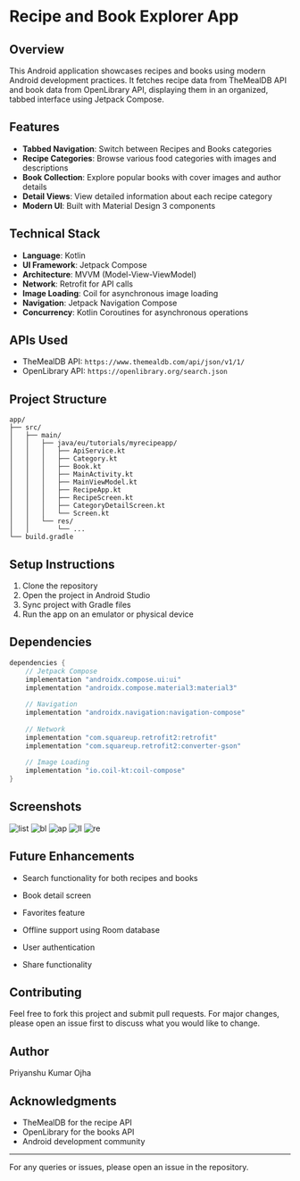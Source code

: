 # Recipe and Book Explorer App

## Overview
This Android application showcases recipes and books using modern Android development practices. It fetches recipe data from TheMealDB API and book data from OpenLibrary API, displaying them in an organized, tabbed interface using Jetpack Compose.

## Features
- **Tabbed Navigation**: Switch between Recipes and Books categories
- **Recipe Categories**: Browse various food categories with images and descriptions
- **Book Collection**: Explore popular books with cover images and author details
- **Detail Views**: View detailed information about each recipe category
- **Modern UI**: Built with Material Design 3 components

## Technical Stack
- **Language**: Kotlin
- **UI Framework**: Jetpack Compose
- **Architecture**: MVVM (Model-View-ViewModel)
- **Network**: Retrofit for API calls
- **Image Loading**: Coil for asynchronous image loading
- **Navigation**: Jetpack Navigation Compose
- **Concurrency**: Kotlin Coroutines for asynchronous operations

## APIs Used
- TheMealDB API: `https://www.themealdb.com/api/json/v1/1/`
- OpenLibrary API: `https://openlibrary.org/search.json`

## Project Structure
```
app/
├── src/
│   ├── main/
│   │   ├── java/eu/tutorials/myrecipeapp/
│   │   │   ├── ApiService.kt
│   │   │   ├── Category.kt
│   │   │   ├── Book.kt
│   │   │   ├── MainActivity.kt
│   │   │   ├── MainViewModel.kt
│   │   │   ├── RecipeApp.kt
│   │   │   ├── RecipeScreen.kt
│   │   │   ├── CategoryDetailScreen.kt
│   │   │   └── Screen.kt
│   │   └── res/
│   │       └── ...
└── build.gradle
```

## Setup Instructions
1. Clone the repository
2. Open the project in Android Studio
3. Sync project with Gradle files
4. Run the app on an emulator or physical device

## Dependencies
```gradle
dependencies {
    // Jetpack Compose
    implementation "androidx.compose.ui:ui"
    implementation "androidx.compose.material3:material3"
    
    // Navigation
    implementation "androidx.navigation:navigation-compose"
    
    // Network
    implementation "com.squareup.retrofit2:retrofit"
    implementation "com.squareup.retrofit2:converter-gson"
    
    // Image Loading
    implementation "io.coil-kt:coil-compose"
}
```

## Screenshots

![list](https://github.com/user-attachments/assets/b95c7eb3-0eae-4270-afcc-2c487055aa8b)
![bl](https://github.com/user-attachments/assets/53eabeb8-ed5f-4d85-b2e6-752c34830004)
![ap](https://github.com/user-attachments/assets/d2aff628-f45f-4569-9667-73f23672ec17)
![ll](https://github.com/user-attachments/assets/2012bba5-ac7c-4809-a231-72d2f195c181)
![re](https://github.com/user-attachments/assets/6f2cb03e-44e6-4c53-8bf4-f79536b286ed)

## Future Enhancements


- Search functionality for both recipes and books

- Book detail screen
- Favorites feature
- Offline support using Room database
- User authentication
- Share functionality

## Contributing
Feel free to fork this project and submit pull requests. For major changes, please open an issue first to discuss what you would like to change.

## Author
Priyanshu Kumar Ojha
## Acknowledgments
- TheMealDB for the recipe API
- OpenLibrary for the books API
- Android development community

---
For any queries or issues, please open an issue in the repository.
